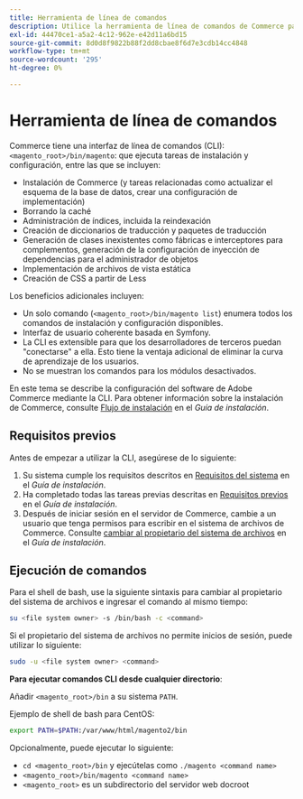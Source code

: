 ```yaml
---
title: Herramienta de línea de comandos
description: Utilice la herramienta de línea de comandos de Commerce para ejecutar las tareas de instalación y configuración.
exl-id: 44470ce1-a5a2-4c12-962e-e42d11a6bd15
source-git-commit: 8d0d8f9822b88f2dd8cbae8f6d7e3cdb14cc4848
workflow-type: tm+mt
source-wordcount: '295'
ht-degree: 0%

---
```


# Herramienta de línea de comandos

Commerce tiene una interfaz de línea de comandos (CLI):`<magento_root>/bin/magento`: que ejecuta tareas de instalación y configuración, entre las que se incluyen:

- Instalación de Commerce (y tareas relacionadas como actualizar el esquema de la base de datos, crear una configuración de implementación)
- Borrando la caché
- Administración de índices, incluida la reindexación
- Creación de diccionarios de traducción y paquetes de traducción
- Generación de clases inexistentes como fábricas e interceptores para complementos, generación de la configuración de inyección de dependencias para el administrador de objetos
- Implementación de archivos de vista estática
- Creación de CSS a partir de Less

Los beneficios adicionales incluyen:

- Un solo comando (`<magento_root>/bin/magento list`) enumera todos los comandos de instalación y configuración disponibles.
- Interfaz de usuario coherente basada en Symfony.
- La CLI es extensible para que los desarrolladores de terceros puedan &quot;conectarse&quot; a ella. Esto tiene la ventaja adicional de eliminar la curva de aprendizaje de los usuarios.
- No se muestran los comandos para los módulos desactivados.

En este tema se describe la configuración del software de Adobe Commerce mediante la CLI. Para obtener información sobre la instalación de Commerce, consulte [Flujo de instalación](../../installation/overview.md) en el _Guía de instalación_.

## Requisitos previos

Antes de empezar a utilizar la CLI, asegúrese de lo siguiente:

1. Su sistema cumple los requisitos descritos en [Requisitos del sistema](../../installation/system-requirements.md) en el _Guía de instalación_.
1. Ha completado todas las tareas previas descritas en [Requisitos previos](../../installation/prerequisites/overview.md) en el _Guía de instalación_.
1. Después de iniciar sesión en el servidor de Commerce, cambie a un usuario que tenga permisos para escribir en el sistema de archivos de Commerce. Consulte [cambiar al propietario del sistema de archivos](../../installation/prerequisites/file-system/overview.md) en el _Guía de instalación_.

## Ejecución de comandos

Para el shell de bash, use la siguiente sintaxis para cambiar al propietario del sistema de archivos e ingresar el comando al mismo tiempo:

```bash
su <file system owner> -s /bin/bash -c <command>
```

Si el propietario del sistema de archivos no permite inicios de sesión, puede utilizar lo siguiente:

```bash
sudo -u <file system owner> <command>
```

**Para ejecutar comandos CLI desde cualquier directorio**:

Añadir `<magento_root>/bin` a su sistema `PATH`.

Ejemplo de shell de bash para CentOS:

```bash
export PATH=$PATH:/var/www/html/magento2/bin
```

Opcionalmente, puede ejecutar lo siguiente:

- `cd <magento_root>/bin` y ejecútelas como `./magento <command name>`
- `<magento_root>/bin/magento <command name>`
- `<magento_root>` es un subdirectorio del servidor web docroot
